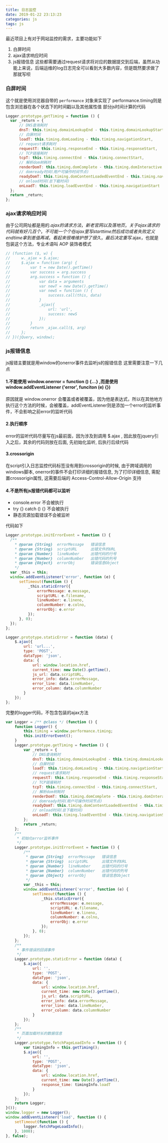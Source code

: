 ```yaml
---
title: 日志监控
date: 2019-01-22 23:13:23
categories: js
tags: js
---
```


最近项目上有对于网站监控的需求，主要功能如下
1. 白屏时间
2. ajax请求响应时间
3. js报错信息
这些都需要通过request请求将对应的数据提交到后端，虽然从功能上来说，后端运维的log日志完全可以看到大多数内容，但是既然要求做了那就写呗

### 白屏时间
这个就是使用浏览器自带的 `performance` 对象来实现了
performance.timing则是包含浏览器在各个状态下的时间戳以及其他属性值
部分js时间计算的代码

``` js
Logger.prototype.getTiming = function () {
  var _return = {
      // DNS查询耗时
      dnsT: this.timing.domainLookupEnd - this.timing.domainLookupStart,
      // 白屏时间
      loadT: this.timing.domLoading - this.timing.navigationStart,
      // request请求耗时
      requestT: this.timing.responseEnd - this.timing.responseStart,
      // TCP链接耗时
      tcpT: this.timing.connectEnd - this.timing.connectStart,
      // 解析dom树耗时
      renderDomT: this.timing.domComplete - this.timing.domInteractive,
      // domready时间(用户可操作时间节点) 
      readyDomT: this.timing.domContentLoadedEventEnd - this.timing.navigationStart,
      // onload时间(总下载时间)
      onLoadT: this.timing.loadEventEnd - this.timing.navigationStart
  };
  return _return;
};
```

### ajax请求响应时间
由于公司网址都是用的$.ajax的请求方法，新老官网以及落地页，关于ajax请求的代码就有好几百个，不可能一个个在ajax里写starttime然后成功或者失败定义endtime拿到差值再减，看起来很难维护
想了很久，最后决定重写$.ajax，也就是包装这个方法，专业术语叫 AOP 装饰者模式
```js
// (function ($, w) {
//     w._ajax = $.ajax;
//     $.ajax = function (arg) {
//         var t = new Date().getTime()
//         var success = arg.success
//         arg.success = function () {
//             var data = arguments
//             var newT = new Date().getTime()
//             var newS = function () {
//                 success.call(this, data)
//             }
//             _ajax({
//                 url: 'url',
//                 success: newS
//             });
//         }
//         return _ajax.call($, arg)
//     };
// })(jQuery, window);
```

### js报错信息
js报错主要就是用window的onerror事件去监听js的报错信息
这里需要注意一下几点

#### 1.不能使用 window.onerror = function () {...} ,而是使用 window.addEventListener ('error', funciton (e) {})
原因就是 window.onerror 会覆盖或者被覆盖，因为他是表达式，所以在其他地方执行这个方法的时候，会被覆盖，addEventListener则是添加一个error的监听事件，不会影响之前error的监听代码

#### 2.执行顺序
error的监听代码尽量写在js最前面，因为涉及到调用 $.ajax , 因此放在jquery引入之后，其余的代码则放在后面, 先初始化监听, 后执行后续代码

#### 3.crossorigin
在script引入日志监控代码标签没有用到crossorigin的时候, 由于跨域调用的windows脚本, onerror的事件不会打印详细的报错信息, 为了打印详细信息, 需配置crossorigin属性, 这需要后端的 Access-Control-Allow-Origin 支持

#### 4.不是所有js报错代码都可以监听
- console.error  不会被执行
- try {} catch () {}  不会被执行
- 静态资源加载错误不会被监听

代码如下
```js
Logger.prototype.initErrorEvent = function () {
  /**
    * @param {String}  errorMessage   错误信息
    * @param {String}  scriptURL      出错文件的URL
    * @param {Number}  lineNumber     出错代码的行号
    * @param {Number}  columnNumber   出错代码的列号
    * @param {Object}  errorObj       错误信息Object
    */
  var _this = this;
  window.addEventListener('error', function (e) {
      setTimeout(function () {
          _this.staticError({
              errorMessage: e.message,
              scriptURL: e.filename,
              lineNumber: e.lineno,
              columnNumber: e.colno,
              errorObj: e.error
          });
      }, 0);
  });
};

Logger.prototype.staticError = function (data) {
    $.ajax({
        url: 'url...',
        type: 'POST',
        dataType: 'json',
        data: {
            url: window.location.href,
            current_time: new Date().getTime(),
            js_url: data.scriptURL,
            error_info: data.errorMessage,
            error_line: data.lineNumber,
            error_column: data.columnNumber
        }
    });
};
```

完整的logger代码，不包含包装的ajax方法
```js
var Logger = /** @class */ (function () {
    function Logger() {
        this.timing = window.performance.timing;
        this.initErrorEvent();
    }
    Logger.prototype.getTiming = function () {
        var _return = {
            // DNS查询耗时
            dnsT: this.timing.domainLookupEnd - this.timing.domainLookupStart,
            // 白屏时间
            loadT: this.timing.domLoading - this.timing.navigationStart,
            // request请求耗时
            requestT: this.timing.responseEnd - this.timing.responseStart,
            // TCP链接耗时
            tcpT: this.timing.connectEnd - this.timing.connectStart,
            // 解析dom树耗时
            renderDomT: this.timing.domComplete - this.timing.domInteractive,
            // domready时间(用户可操作时间节点) 
            readyDomT: this.timing.domContentLoadedEventEnd - this.timing.navigationStart,
            // onload时间(总下载时间)
            onLoadT: this.timing.loadEventEnd - this.timing.navigationStart
        };
        return _return;
    };
    /**
     * 初始化error监听事件
     */
    Logger.prototype.initErrorEvent = function () {
        /**
         * @param {String}  errorMessage   错误信息
         * @param {String}  scriptURL      出错文件的URL
         * @param {Number}  lineNumber     出错代码的行号
         * @param {Number}  columnNumber   出错代码的列号
         * @param {Object}  errorObj       错误信息Object
         */
        var _this = this;
        window.addEventListener('error', function (e) {
            setTimeout(function () {
                _this.staticError({
                    errorMessage: e.message,
                    scriptURL: e.filename,
                    lineNumber: e.lineno,
                    columnNumber: e.colno,
                    errorObj: e.error
                });
            }, 0);
        });
    };
    /**
     * 事件错误的回调事件
     */
    Logger.prototype.staticError = function (data) {
        $.ajax({
            url: '',
            type: 'POST',
            dataType: 'json',
            data: {
                url: window.location.href,
                current_time: new Date().getTime(),
                js_url: data.scriptURL,
                error_info: data.errorMessage,
                error_line: data.lineNumber,
                error_column: data.columnNumber
            }
        });
    };
    /**
     * 页面加载时长的数据信息
     */
    Logger.prototype.fetchPageLoadInfo = function () {
        var timingInfo = this.getTiming();
        $.ajax({
            url: '',
            type: 'POST',
            dataType: 'json',
            data: {
                url: window.location.href,
                current_time: new Date().getTime(),
                response_time: timingInfo.loadT
            }
        });
    };
    return Logger;
}());
window.logger = new Logger();
window.addEventListener('load', function () {
    setTimeout(function () {
        logger.fetchPageLoadInfo();
    }, 1000);
}, false);
```
